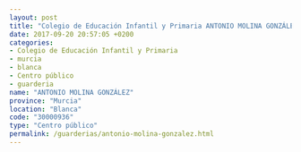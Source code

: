 ```yaml
---
layout: post
title: "Colegio de Educación Infantil y Primaria ANTONIO MOLINA GONZÁLEZ"
date: 2017-09-20 20:57:05 +0200
categories:
- Colegio de Educación Infantil y Primaria
- murcia
- blanca
- Centro público
- guarderia
name: "ANTONIO MOLINA GONZÁLEZ"
province: "Murcia"
location: "Blanca"
code: "30000936"
type: "Centro público"
permalink: /guarderias/antonio-molina-gonzalez.html
---
```

